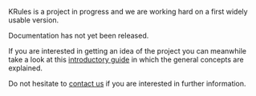 KRules is a project in progress and we are working hard on a first widely usable version.

Documentation has not yet been released.

If you are interested in getting an idea of the project you can meanwhile take a look at this [introductory guide](https://intro.krules.io) in which the general concepts are explained.

Do not hesitate to [contact us](mailto:info@airspot.tech) if you are interested in further information.
